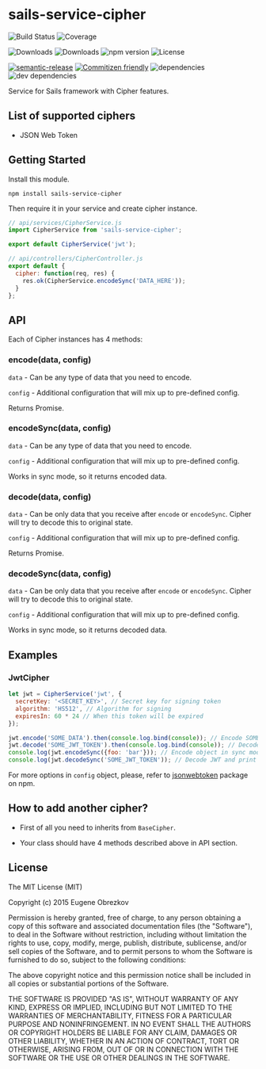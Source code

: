 # sails-service-cipher

![Build Status](https://img.shields.io/travis/ghaiklor/sails-service-cipher.svg)
![Coverage](https://img.shields.io/coveralls/ghaiklor/sails-service-cipher.svg)

![Downloads](https://img.shields.io/npm/dm/sails-service-cipher.svg)
![Downloads](https://img.shields.io/npm/dt/sails-service-cipher.svg)
![npm version](https://img.shields.io/npm/v/sails-service-cipher.svg)
![License](https://img.shields.io/npm/l/sails-service-cipher.svg)

[![semantic-release](https://img.shields.io/badge/%20%20%F0%9F%93%A6%F0%9F%9A%80-semantic--release-e10079.svg)](https://github.com/semantic-release/semantic-release)
[![Commitizen friendly](https://img.shields.io/badge/commitizen-friendly-brightgreen.svg)](http://commitizen.github.io/cz-cli/)
![dependencies](https://img.shields.io/david/ghaiklor/sails-service-cipher.svg)
![dev dependencies](https://img.shields.io/david/dev/ghaiklor/sails-service-cipher.svg)

Service for Sails framework with Cipher features.

## List of supported ciphers

- JSON Web Token

## Getting Started

Install this module.

```shell
npm install sails-service-cipher
```

Then require it in your service and create cipher instance.

```javascript
// api/services/CipherService.js
import CipherService from 'sails-service-cipher';

export default CipherService('jwt');

// api/controllers/CipherController.js
export default {
  cipher: function(req, res) {
    res.ok(CipherService.encodeSync('DATA_HERE'));
  }
};
```

## API

Each of Cipher instances has 4 methods:

### encode(data, config)

`data` - Can be any type of data that you need to encode.

`config` - Additional configuration that will mix up to pre-defined config.

Returns Promise.

### encodeSync(data, config)

`data` - Can be any type of data that you need to encode.

`config` - Additional configuration that will mix up to pre-defined config.

Works in sync mode, so it returns encoded data.

### decode(data, config)

`data` - Can be only data that you receive after `encode` or `encodeSync`. Cipher will try to decode this to original state.

`config` - Additional configuration that will mix up to pre-defined config.

Returns Promise.

### decodeSync(data, config)

`data` - Can be only data that you receive after `encode` or `encodeSync`. Cipher will try to decode this to original state.

`config` - Additional configuration that will mix up to pre-defined config.

Works in sync mode, so it returns decoded data.

## Examples

### JwtCipher

```javascript
let jwt = CipherService('jwt', {
  secretKey: '<SECRET_KEY>', // Secret key for signing token
  algorithm: 'HS512', // Algorithm for signing
  expiresIn: 60 * 24 // When this token will be expired
});

jwt.encode('SOME_DATA').then(console.log.bind(console)); // Encode SOME_DATA and print to console
jwt.decode('SOME_JWT_TOKEN').then(console.log.bind(console)); // Decode some token and print to console
console.log(jwt.encodeSync({foo: 'bar'})); // Encode object in sync mode and print to console JWT
console.log(jwt.decodeSync('SOME_JWT_TOKEN')); // Decode JWT and print to console result
```

For more options in `config` object, please, refer to [jsonwebtoken](https://www.npmjs.com/package/jsonwebtoken) package on npm.

## How to add another cipher?

- First of all you need to inherits from `BaseCipher`.

- Your class should have 4 methods described above in API section.

## License

The MIT License (MIT)

Copyright (c) 2015 Eugene Obrezkov

Permission is hereby granted, free of charge, to any person obtaining a copy
of this software and associated documentation files (the "Software"), to deal
in the Software without restriction, including without limitation the rights
to use, copy, modify, merge, publish, distribute, sublicense, and/or sell
copies of the Software, and to permit persons to whom the Software is
furnished to do so, subject to the following conditions:

The above copyright notice and this permission notice shall be included in all
copies or substantial portions of the Software.

THE SOFTWARE IS PROVIDED "AS IS", WITHOUT WARRANTY OF ANY KIND, EXPRESS OR
IMPLIED, INCLUDING BUT NOT LIMITED TO THE WARRANTIES OF MERCHANTABILITY,
FITNESS FOR A PARTICULAR PURPOSE AND NONINFRINGEMENT. IN NO EVENT SHALL THE
AUTHORS OR COPYRIGHT HOLDERS BE LIABLE FOR ANY CLAIM, DAMAGES OR OTHER
LIABILITY, WHETHER IN AN ACTION OF CONTRACT, TORT OR OTHERWISE, ARISING FROM,
OUT OF OR IN CONNECTION WITH THE SOFTWARE OR THE USE OR OTHER DEALINGS IN THE
SOFTWARE.
